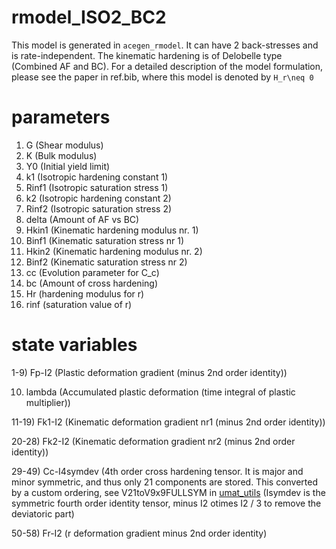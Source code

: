 # rmodel_ISO2_BC2

This model is generated in ``acegen_rmodel``. It can have 2 back-stresses and is rate-independent. The kinematic hardening is of Delobelle type (Combined AF and BC). For a detailed description of the model formulation, please see the paper in ref.bib, where this model is denoted by `H_r\neq 0` 

# parameters

1. G (Shear modulus)
2. K (Bulk modulus)
3. Y0 (Initial yield limit) 
4. k1 (Isotropic hardening constant 1)
5. Rinf1 (Isotropic saturation stress 1)
6. k2 (Isotropic hardening constant 2)
7. Rinf2 (Isotropic saturation stress 2)
8. delta (Amount of AF vs BC)
9. Hkin1 (Kinematic hardening modulus nr. 1)
10. Binf1 (Kinematic saturation stress nr 1)
11. Hkin2 (Kinematic hardening modulus nr. 2)
12. Binf2 (Kinematic saturation stress nr 2)
13. cc (Evolution parameter for C_c)
14. bc (Amount of cross hardening)
15. Hr (hardening modulus for r)
16. rinf (saturation value of r)


# state variables

1-9) Fp-I2 (Plastic deformation gradient (minus 2nd order identity))

10) lambda (Accumulated plastic deformation (time integral of plastic multiplier))

11-19) Fk1-I2 (Kinematic deformation gradient nr1 (minus 2nd order identity))

20-28) Fk2-I2 (Kinematic deformation gradient nr2 (minus 2nd order identity))

29-49) Cc-I4symdev (4th order cross hardening tensor. It is major and minor symmetric, and thus only 21 components are stored. This converted by a custom ordering, see V21toV9x9FULLSYM in [umat_utils](../../umat_utils/AceGenUtils/MathematicaTensorsToolbox.nb) (Isymdev is the symmetric fourth order identity tensor, minus I2 otimes I2 / 3 to remove the deviatoric part)

50-58) Fr-I2 (r deformation gradient minus 2nd order identity)
